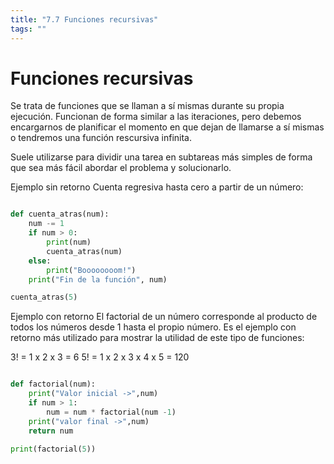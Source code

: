 ```yaml
---
title: "7.7 Funciones recursivas"
tags: ""
---
```


# Funciones recursivas

Se trata de funciones que se llaman a sí mismas durante su propia ejecución. Funcionan de forma similar a las iteraciones, pero debemos encargarnos de planificar el momento en que dejan de llamarse a sí mismas o tendremos una función rescursiva infinita.

Suele utilizarse para dividir una tarea en subtareas más simples de forma que sea más fácil abordar el problema y solucionarlo.

Ejemplo sin retorno
Cuenta regresiva hasta cero a partir de un número:

```python

def cuenta_atras(num):
    num -= 1
    if num > 0:
        print(num)
        cuenta_atras(num)
    else:
        print("Boooooooom!")
    print("Fin de la función", num)

cuenta_atras(5)
```

Ejemplo con retorno
El factorial de un número corresponde al producto de todos los números desde 1 hasta el propio número. Es el ejemplo con retorno más utilizado para mostrar la utilidad de este tipo de funciones:

3! = 1 x 2 x 3 = 6
5! = 1 x 2 x 3 x 4 x 5 = 120

```python

def factorial(num):
    print("Valor inicial ->",num)
    if num > 1:
        num = num * factorial(num -1)
    print("valor final ->",num)
    return num

print(factorial(5))
```
